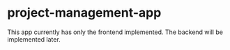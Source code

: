 # project-management-app

This app currently has only the frontend implemented. The backend will be implemented later.
